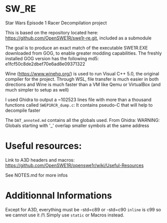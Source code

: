 # SW_RE
Star Wars Episode 1 Racer Decompilation project

This is based on the repository located here: https://github.com/OpenSWE1R/swe1r-re.git, included as a submodule

The goal is to produce an exact match of the executable SWE1R.EXE downloaded from GOG, to enable greater modding capabilities.
The freshly installed GOG version has the following md5: e1fcf50c8de2dbef70e6ad8e09371322

Wine (https://www.winehq.org/) is used to run Visual C++ 5.0, the original compiler for the project. Through WSL, file transfer is much easier in both directions and Wine is much faster than a VM like Qemu or VirtualBox (and much simpler to setup as well)

I used Ghidra to output a ~102523 lines file with more than a thousand functions called `SWEP1RCR_dump.c`: It contains pseudo-C that will help to decompile faster

The `DAT_annoted.md` contains all the globals used. From Ghidra:
WARNING: Globals starting with '_' overlap smaller symbols at the same address

# Useful resources:

Link to A3D headers and macros: https://github.com/OpenSWE1R/openswe1r/wiki/Useful-Resources


See NOTES.md for more infos

# Additionnal Informations

Except for A3D, everything must be -std=c89 or -std=c90
`inline` is c99 so we cannot use it /!\ Simply use `static` or Macros instead.
